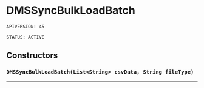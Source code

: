 # DMSSyncBulkLoadBatch

`APIVERSION: 45`

`STATUS: ACTIVE`

## Constructors

### `DMSSyncBulkLoadBatch(List<String> csvData, String fileType)`

***
